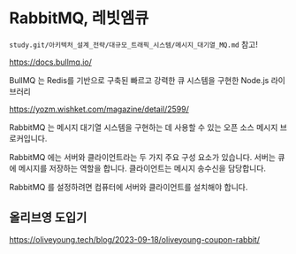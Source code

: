 # RabbitMQ, 레빗엠큐

`study.git/아키텍처_설계_전략/대규모_트래픽_시스템/메시지_대기열_MQ.md` 참고!

https://docs.bullmq.io/

BullMQ 는 Redis를 기반으로 구축된 빠르고 강력한 큐 시스템을 구현한 Node.js 라이브러리

https://yozm.wishket.com/magazine/detail/2599/

RabbitMQ 는 메시지 대기열 시스템을 구현하는 데 사용할 수 있는 오픈 소스 메시지 브로커입니다.

RabbitMQ 에는 서버와 클라이언트라는 두 가지 주요 구성 요소가 있습니다. 서버는 큐에 메시지를 저장하는 역할을 합니다. 클라이언트는 메시지 송수신을 담당합니다.

RabbitMQ 를 설정하려면 컴퓨터에 서버와 클라이언트를 설치해야 합니다.

## 올리브영 도입기

https://oliveyoung.tech/blog/2023-09-18/oliveyoung-coupon-rabbit/
